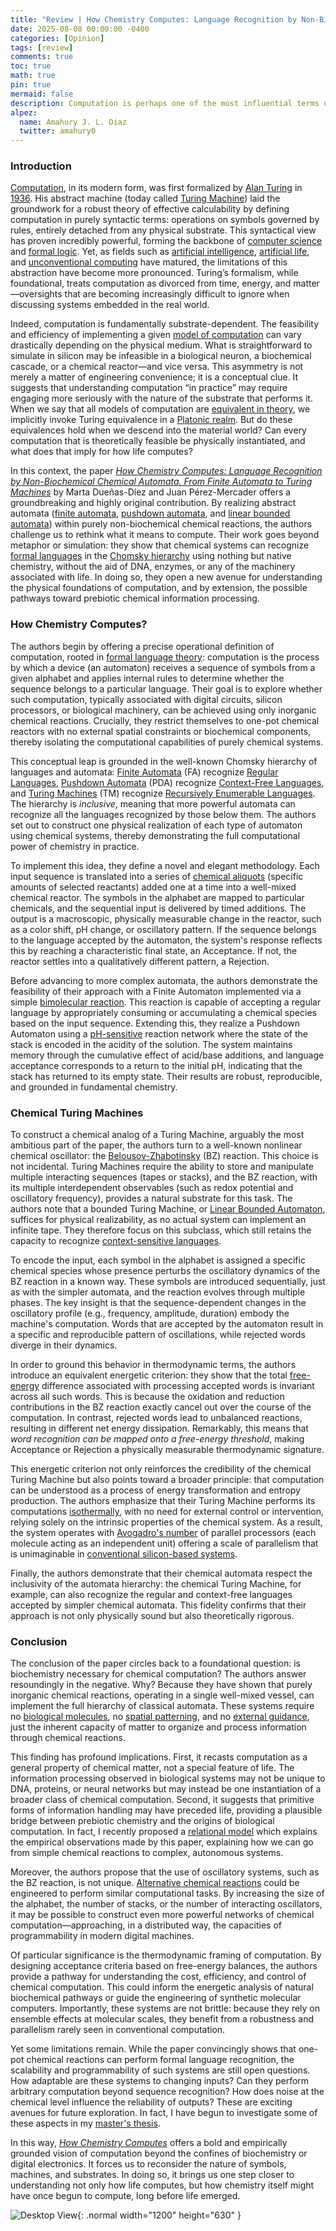 ```yaml
---
title: "Review | How Chemistry Computes: Language Recognition by Non-Biochemical Chemical Automata. From Finite Automata to Turing Machines"
date: 2025-08-08 00:00:00 -0400
categories: [Opinion]
tags: [review]
comments: true
toc: true 
math: true
pin: true 
mermaid: false
description: Computation is perhaps one of the most influential terms of the last century. However, I believe we must reformulate this concept in terms of its substrate, that is, what performs the computations. Today I am going to review a paper in that direction, which opens up avenues toward understanding chemical computation.
alpez:
  name: Amahury J. L. Diaz
  twitter: amahury0
---
```

### Introduction
[Computation](https://en.wikipedia.org/wiki/Computation), in its modern form, was first formalized by [Alan Turing](https://en.wikipedia.org/wiki/Alan_Turing) in [1936](https://www.cs.ox.ac.uk/activities/ieg/e-library/sources/tp2-ie.pdf). His abstract machine (today called [Turing Machine](https://en.wikipedia.org/wiki/Turing_machine)) laid the groundwork for a robust theory of effective calculability by defining computation in purely syntactic terms: operations on symbols governed by rules, entirely detached from any physical substrate. This syntactical view has proven incredibly powerful, forming the backbone of [computer science](https://en.wikipedia.org/wiki/Computer_science) and [formal logic](https://en.wikipedia.org/wiki/Mathematical_logic). Yet, as fields such as [artificial intelligence](https://en.wikipedia.org/wiki/Artificial_intelligence), [artificial life](https://en.wikipedia.org/wiki/Artificial_life), and [unconventional computing](https://en.wikipedia.org/wiki/Unconventional_computing) have matured, the limitations of this abstraction have become more pronounced. Turing’s formalism, while foundational, treats computation as divorced from time, energy, and matter—oversights that are becoming increasingly difficult to ignore when discussing systems embedded in the real world.

Indeed, computation is fundamentally substrate-dependent. The feasibility and efficiency of implementing a given [model of computation](https://en.wikipedia.org/wiki/Model_of_computation) can vary drastically depending on the physical medium. What is straightforward to simulate in silicon may be infeasible in a biological neuron, a biochemical cascade, or a chemical reactor—and vice versa. This asymmetry is not merely a matter of engineering convenience; it is a conceptual clue. It suggests that understanding computation “in practice” may require engaging more seriously with the nature of the substrate that performs it. When we say that all models of computation are [equivalent in theory](https://api.pageplace.de/preview/DT0400.9780191552762_A24387384/preview-9780191552762_A24387384.pdf), we implicitly invoke Turing equivalence in a [Platonic realm](https://en.wikipedia.org/wiki/Platonism). But do these equivalences hold when we descend into the material world? Can every computation that is theoretically feasible be physically instantiated, and what does that imply for how life computes?

In this context, the paper [_How Chemistry Computes: Language Recognition by Non-Biochemical Chemical Automata. From Finite Automata to Turing Machines_](https://www.cell.com/iscience/fulltext/S2589-0042(19)30285-8) by Marta Dueñas-Díez and Juan Pérez-Mercader offers a groundbreaking and highly original contribution. By realizing abstract automata ([finite automata](https://en.wikipedia.org/wiki/Finite-state_machine), [pushdown automata](https://en.wikipedia.org/wiki/Pushdown_automaton), and [linear bounded automata](https://en.wikipedia.org/wiki/Linear_bounded_automaton)) within purely non-biochemical chemical reactions, the authors challenge us to rethink what it means to compute. Their work goes beyond metaphor or simulation: they show that chemical systems can recognize [formal languages](https://en.wikipedia.org/wiki/Formal_language) in the [Chomsky hierarchy](https://en.wikipedia.org/wiki/Chomsky_hierarchy) using nothing but native chemistry, without the aid of DNA, enzymes, or any of the machinery associated with life. In doing so, they open a new avenue for understanding the physical foundations of computation, and by extension, the possible pathways toward prebiotic chemical information processing.

### How Chemistry Computes? 
The authors begin by offering a precise operational definition of computation, rooted in [formal language theory](https://en.wikipedia.org/wiki/Formal_language): computation is the process by which a device (an automaton) receives a sequence of symbols from a given alphabet and applies internal rules to determine whether the sequence belongs to a particular language. Their goal is to explore whether such computation, typically associated with digital circuits, silicon processors, or biological machinery, can be achieved using only inorganic chemical reactions. Crucially, they restrict themselves to one-pot chemical reactors with no external spatial constraints or biochemical components, thereby isolating the computational capabilities of purely chemical systems.

This conceptual leap is grounded in the well-known Chomsky hierarchy of languages and automata: [Finite Automata](https://en.wikipedia.org/wiki/Finite-state_machine) (FA) recognize [Regular Languages](https://en.wikipedia.org/wiki/Regular_language), [Pushdown Automata](https://en.wikipedia.org/wiki/Pushdown_automaton) (PDA) recognize [Context-Free Languages](https://en.wikipedia.org/wiki/Context-free_language), and [Turing Machines](https://en.wikipedia.org/wiki/Turing_machine) (TM) recognize [Recursively Enumerable Languages](https://en.wikipedia.org/wiki/Recursively_enumerable_language). The hierarchy is _inclusive_, meaning that more powerful automata can recognize all the languages recognized by those below them. The authors set out to construct one physical realization of each type of automaton using chemical systems, thereby demonstrating the full computational power of chemistry in practice.

To implement this idea, they define a novel and elegant methodology. Each input sequence is translated into a series of [chemical aliquots](https://en.wikipedia.org/wiki/Aliquot) (specific amounts of selected reactants) added one at a time into a well-mixed chemical reactor. The symbols in the alphabet are mapped to particular chemicals, and the sequential input is delivered by timed additions. The output is a macroscopic, physically measurable change in the reactor, such as a color shift, pH change, or oscillatory pattern. If the sequence belongs to the language accepted by the automaton, the system's response reflects this by reaching a characteristic final state, an Acceptance. If not, the reactor settles into a qualitatively different pattern, a Rejection.

Before advancing to more complex automata, the authors demonstrate the feasibility of their approach with a Finite Automaton implemented via a simple [bimolecular reaction](https://chem.libretexts.org/Bookshelves/General_Chemistry/ChemPRIME_(Moore_et_al.)/18%3A_Chemical_Kinetics/18.06%3A_Bimolecular_Processes). This reaction is capable of accepting a regular language by appropriately consuming or accumulating a chemical species based on the input sequence. Extending this, they realize a Pushdown Automaton using a [pH-sensitive](https://en.wikipedia.org/wiki/PH) reaction network where the state of the stack is encoded in the acidity of the solution. The system maintains memory through the cumulative effect of acid/base additions, and language acceptance corresponds to a return to the initial pH, indicating that the stack has returned to its empty state. Their results are robust, reproducible, and grounded in fundamental chemistry.

### Chemical Turing Machines
To construct a chemical analog of a Turing Machine, arguably the most ambitious part of the paper, the authors turn to a well-known nonlinear chemical oscillator: the [Belousov-Zhabotinsky](https://en.wikipedia.org/wiki/Belousov%E2%80%93Zhabotinsky_reaction) (BZ) reaction. This choice is not incidental. Turing Machines require the ability to store and manipulate multiple interacting sequences (tapes or stacks), and the BZ reaction, with its multiple interdependent observables (such as redox potential and oscillatory frequency), provides a natural substrate for this task. The authors note that a bounded Turing Machine, or [Linear Bounded Automaton](https://en.wikipedia.org/wiki/Linear_bounded_automaton), suffices for physical realizability, as no actual system can implement an infinite tape. They therefore focus on this subclass, which still retains the capacity to recognize [context-sensitive languages](https://en.wikipedia.org/wiki/Context-sensitive_language).

To encode the input, each symbol in the alphabet is assigned a specific chemical species whose presence perturbs the oscillatory dynamics of the BZ reaction in a known way. These symbols are introduced sequentially, just as with the simpler automata, and the reaction evolves through multiple phases. The key insight is that the sequence-dependent changes in the oscillatory profile (e.g., frequency, amplitude, duration) embody the machine's computation. Words that are accepted by the automaton result in a specific and reproducible pattern of oscillations, while rejected words diverge in their dynamics.

In order to ground this behavior in thermodynamic terms, the authors introduce an equivalent energetic criterion: they show that the total [free-energy](https://en.wikipedia.org/wiki/Thermodynamic_free_energy) difference associated with processing accepted words is invariant across all such words. This is because the oxidation and reduction contributions in the BZ reaction exactly cancel out over the course of the computation. In contrast, rejected words lead to unbalanced reactions, resulting in different net energy dissipation. Remarkably, this means that _word recognition can be mapped onto a free-energy threshold_, making Acceptance or Rejection a physically measurable thermodynamic signature.

This energetic criterion not only reinforces the credibility of the chemical Turing Machine but also points toward a broader principle: that computation can be understood as a process of energy transformation and entropy production. The authors emphasize that their Turing Machine performs its computations [isothermally](https://en.wikipedia.org/wiki/Isothermal_process), with no need for external control or intervention, relying solely on the intrinsic properties of the chemical system. As a result, the system operates with [Avogadro's number](https://en.wikipedia.org/wiki/Avogadro_constant) of parallel processors (each molecule acting as an independent unit) offering a scale of parallelism that is unimaginable in [conventional silicon-based systems](https://en.wikipedia.org/wiki/Von_Neumann_architecture).

Finally, the authors demonstrate that their chemical automata respect the inclusivity of the automata hierarchy: the chemical Turing Machine, for example, can also recognize the regular and context-free languages accepted by simpler chemical automata. This fidelity confirms that their approach is not only physically sound but also theoretically rigorous.

### Conclusion
The conclusion of the paper circles back to a foundational question: is biochemistry necessary for chemical computation? The authors answer resoundingly in the negative. Why? Because they have shown that purely inorganic chemical reactions, operating in a single well-mixed vessel, can implement the full hierarchy of classical automata. These systems require no [biological molecules](https://en.wikipedia.org/wiki/DNA_computing), no [spatial patterning](https://www.nature.com/articles/s41467-020-15190-3), and no [external guidance](https://journals.aps.org/pre/abstract/10.1103/PhysRevE.66.046112), just the inherent capacity of matter to organize and process information through chemical reactions. 

This finding has profound implications. First, it recasts computation as a general property of chemical matter, not a special feature of life. The information processing observed in biological systems may not be unique to DNA, proteins, or neural networks but may instead be one instantiation of a broader class of chemical computation. Second, it suggests that primitive forms of information handling may have preceded life, providing a plausible bridge between prebiotic chemistry and the origins of biological computation. In fact, I recently proposed a [relational model](https://arxiv.org/abs/2404.04374) which explains the empirical observations made by this paper, explaining how we can go from simple chemical reactions to complex, autonomous systems.

Moreover, the authors propose that the use of oscillatory systems, such as the BZ reaction, is not unique. [Alternative chemical reactions](https://www.nature.com/articles/s41586-024-07567-x) could be engineered to perform similar computational tasks. By increasing the size of the alphabet, the number of stacks, or the number of interacting oscillators, it may be possible to construct even more powerful networks of chemical computation—approaching, in a distributed way, the capacities of programmability in modern digital machines.

Of particular significance is the thermodynamic framing of computation. By designing acceptance criteria based on free-energy balances, the authors provide a pathway for understanding the cost, efficiency, and control of chemical computation. This could inform the energetic analysis of natural biochemical pathways or guide the engineering of synthetic molecular computers. Importantly, these systems are not brittle: because they rely on ensemble effects at molecular scales, they benefit from a robustness and parallelism rarely seen in conventional computation.

Yet some limitations remain. While the paper convincingly shows that one-pot chemical reactions can perform formal language recognition, the scalability and programmability of such systems are still open questions. How adaptable are these systems to changing inputs? Can they perform arbitrary computation beyond sequence recognition? How does noise at the chemical level influence the reliability of outputs? These are exciting avenues for future exploration. In fact, I have begun to investigate some of these aspects in my [master's thesis](https://www.proquest.com/docview/3157767694?sourcetype=Dissertations%20&%20Theses).

In this way, [_How Chemistry Computes_](https://www.cell.com/iscience/fulltext/S2589-0042(19)30285-8) offers a bold and empirically grounded vision of computation beyond the confines of biochemistry or digital electronics. It forces us to reconsider the nature of symbols, machines, and substrates. In doing so, it brings us one step closer to understanding not only how life computes, but how chemistry itself might have once begun to compute, long before life emerged.

![Desktop View](/assets/img/fix/complexity-cat-newsletter.png){: .normal width="1200" height="630" }

